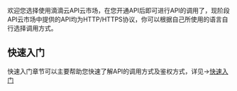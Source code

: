 欢迎您选择使用滴滴云API云市场，在您开通API后即可进行API的调用了，现阶段API云市场中提供的API均为HTTP/HTTPS协议，你可以根据自己所使用的语言自行选择调用方式。

## 快速入门

快速入门章节可以主要帮助您快速了解API的调用方式及鉴权方式，详见->[快速入门](/static/apimarket-docs/services/快速入门/简介.md)



